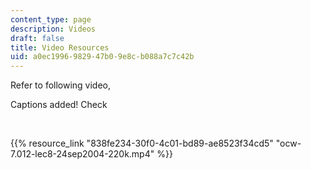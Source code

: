 ```yaml
---
content_type: page
description: Videos
draft: false
title: Video Resources
uid: a0ec1996-9829-47b0-9e8c-b088a7c7c42b
---
```

Refer to following video, 

Captions added! Check

 

{{% resource_link "838fe234-30f0-4c01-bd89-ae8523f34cd5" "ocw-7.012-lec8-24sep2004-220k.mp4" %}}